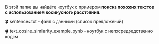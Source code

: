 В этой папке вы найдёте ноутбук с примером **поиска похожих текстов с использованием косинусного расстояния.**

🍀 sentences.txt - файл с данными (список предложений)

🍀 text_cosine_similarity_example.ipynb - ноутбук с непосредредственно кодом 
